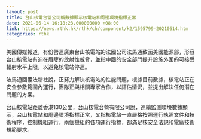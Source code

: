 ```yaml
---
layout: post
title: 台山核電合營公司稱數據顯示核電站和周邊環境指標正常
date: 2021-06-14 16:18:23.000000000 +08:00
link: https://news.rthk.hk/rthk/ch/component/k2/1595799-20210614.htm
categories: rthk
---
```


美國傳媒報道，有份營運廣東台山核電站的法國公司法馬通致函美國能源部，形容台山核電站有迫在眉睫的放射性威脅，並指中國的安全部門提升設施外圍的可接受輻射水平上限，以避免核電站停運。

法馬通回覆法新社說，正努力解決核電站的性能問題，根據目前數據，核電站正在安全參數範圍內運行，團隊正與相關專家合作，以評估情況，並提出解決任何潛在問題的方案。

台山核電站距離香港130公里，台山核電合營有限公司說，連續監測環境數據顯示，台山核電站和周邊環境指標正常，又指核電站一直嚴格按照運行執照文件和技術程序，控制機組運行，兩個機組的各項運行指標，都滿足核安全法規和電廠技術規範要求。
